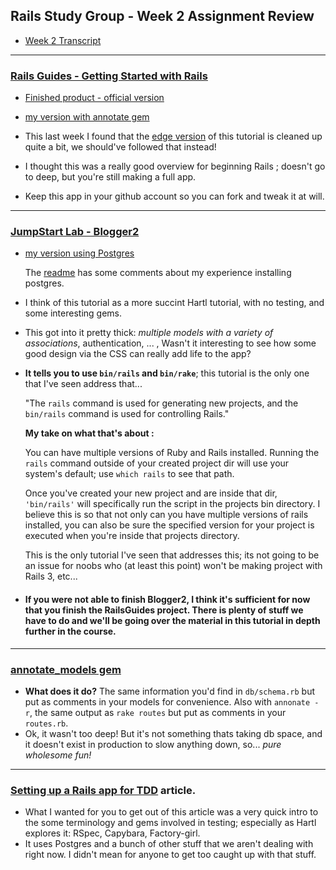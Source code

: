 ## Rails Study Group - Week 2 Assignment Review

- [Week 2 Transcript](https://github.com/afshinator/OdinRailsStudyGroup/blob/master/week2-transcript.md)

---

### [Rails Guides - Getting Started with Rails](http://guides.rubyonrails.org/getting_started.html)

- [Finished product - official version](https://github.com/rails/docrails/tree/master/guides/code/getting_started)

- [my version with annotate gem](https://github.com/afshinator/RailsGuides-BlogTutorial)

- This last week I found that the [edge version](https://github.com/rails/rails/blob/master/guides/source/getting_started.md)
 of this tutorial is cleaned up quite a bit, we should've followed that instead!

- I thought this was a really good overview for beginning Rails ; doesn't go to deep, but you're still making a full app.

- Keep this app in your github account so you can fork and tweak it at will. 

----

### [JumpStart Lab - Blogger2](http://tutorials.jumpstartlab.com/projects/blogger.html)

- [my version using Postgres](https://github.com/afshinator/blogJumpStart)

	The [readme](https://github.com/afshinator/blogJumpStart/blob/master/README.rdoc) has some comments about my experience installing postgres.

- I think of this tutorial as a more succint Hartl tutorial, with no testing, and some interesting gems.

- This got into it pretty thick: *multiple models with a variety of associations*, authentication, ... , Wasn't it interesting to see how some good design via the CSS can really add life to the app?

- **It tells you to use ```bin/rails``` and ```bin/rake```**; this tutorial is the only one that I've seen address that...

  "The ```rails``` command is used for generating new projects, and the ```bin/rails``` command is used for controlling Rails."
  
  **My take on what that's about :**
  
  You can have multiple versions of Ruby and Rails installed. Running the ```rails``` command outside of your created project dir will use your system's default; use ```which rails``` to see that path.

  Once you've created your new project and are inside that dir, ```'bin/rails'``` will specifically run the script in the projects bin directory.  I believe this is so that not only can you have multiple versions of rails installed, you can also be sure the specified version for your project is executed when you're inside that projects directory.

  This is the only tutorial I've seen that addresses this; its not going to be an issue for noobs who (at least this point) won't be making project with Rails 3, etc...

- #### If you were not able to finish Blogger2, I think it's sufficient for now that you finish the RailsGuides project.  There is plenty of stuff we have to do and we'll be going over the material in this tutorial in depth further in the course.

----


### [annotate_models gem](https://github.com/ctran/annotate_models)
- **What does it do?** The same information you'd find in ```db/schema.rb``` but put as comments in your models
for convenience.   Also with ```annonate -r```, the same output as ```rake
routes``` but put as comments in your ```routes.rb```.
- Ok, it wasn't too deep!  But it's not something thats taking db space, and it doesn't exist in production to slow anything down, so... *pure wholesome fun!*


----

### [Setting up a Rails app for TDD](http://www.startuprocket.com/blog/how-to-setup-a-rails-app-for-test-driven-and-behavior-driven-development-with-rspec-and-capybara-webkit) article.

- What I wanted for you to get out of this article was a very quick intro to the some terminology and gems involved in testing; especially as Hartl explores it: RSpec, Capybara, Factory-girl.
- It uses Postgres and a bunch of other stuff that we aren't dealing with right now.  I didn't mean for anyone to get too caught up with that stuff.



